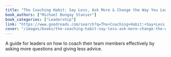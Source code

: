 ```yaml
---
title: "The Coaching Habit: Say Less, Ask More & Change the Way You Lead Forever"
book_authors: ["Michael Bungay Stanier"]
book_categories: ["Leadership"]
link: "https://www.goodreads.com/search?q=The+Coaching+Habit:+Say+Less,+Ask+More+&+Change+the+Way+You+Lead+Forever+Michael+Bungay+Stanier"
cover: "/images/books/the-coaching-habit-say-less-ask-more-change-the-way-you-lead-forever.jpg"
---
```


A guide for leaders on how to coach their team members effectively by asking more questions and giving less advice.
